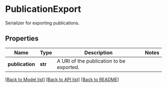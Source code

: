 # PublicationExport

Serializer for exporting publications.
## Properties
Name | Type | Description | Notes
------------ | ------------- | ------------- | -------------
**publication** | **str** | A URI of the publication to be exported. | 

[[Back to Model list]](../README.md#documentation-for-models) [[Back to API list]](../README.md#documentation-for-api-endpoints) [[Back to README]](../README.md)


